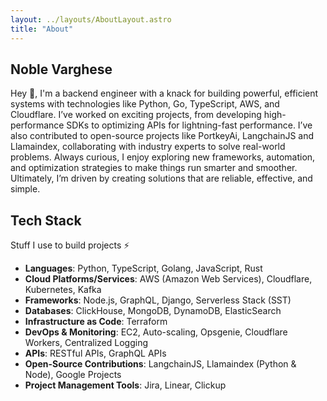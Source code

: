 ```yaml
---
layout: ../layouts/AboutLayout.astro
title: "About"
---
```


## Noble Varghese
Hey 👋, I'm a backend engineer with a knack for building powerful, efficient systems with technologies like Python, Go, TypeScript, AWS, and Cloudflare. I’ve worked on exciting projects, from developing high-performance SDKs to optimizing APIs for lightning-fast performance. I’ve also contributed to open-source projects like PortkeyAi, LangchainJS and Llamaindex, collaborating with industry experts to solve real-world problems. Always curious, I enjoy exploring new frameworks, automation, and optimization strategies to make things run smarter and smoother. Ultimately, I’m driven by creating solutions that are reliable, effective, and simple.

## Tech Stack

Stuff I use to build projects ⚡

- **Languages**: Python, TypeScript, Golang, JavaScript, Rust
- **Cloud Platforms/Services**: AWS (Amazon Web Services), Cloudflare, Kubernetes, Kafka
- **Frameworks**: Node.js, GraphQL, Django, Serverless Stack (SST)
- **Databases**: ClickHouse, MongoDB, DynamoDB, ElasticSearch
- **Infrastructure as Code**: Terraform
- **DevOps & Monitoring**: EC2, Auto-scaling, Opsgenie, Cloudflare Workers, Centralized Logging
- **APIs**: RESTful APIs, GraphQL APIs
- **Open-Source Contributions**: LangchainJS, Llamaindex (Python & Node), Google Projects
- **Project Management Tools**: Jira, Linear, Clickup

